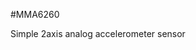 <!--- Created:2017-01-02T13:58:39.620366: ---> 
<!--- Author:Mlab: ---> 
<!--- AuthorEmail:email@mlab.cz: ---> 
<!--- Tags:None: ---> 
<!--- Ust:rtDescription.en]
Simple 2axis analog accelerometer sensor

[InfoShortDescription.cs]
Dvouosý Analogový akcelerometr

[InfoLongDescription.en]


[InfoLongDescription.cs]
Modul dvouosého akcelerometru s analogovým výstupem a integrovaným napěťovým stabilizátorem. Možnost přímého připojení k mikroporocesoru.
[End]: ---> 
<!--- Name:MMA6260: --->
#MMA6260 
<!--- LongName --->
Simple 2axis analog accelerometer sensor
<!--- ELongName ---> 

<!--- Lead --->

<!--- ELead ---> 


​
​
<!--- Description --->
<!--- EDescription --->
<!--- Content --->
<!--- EContent --->
            